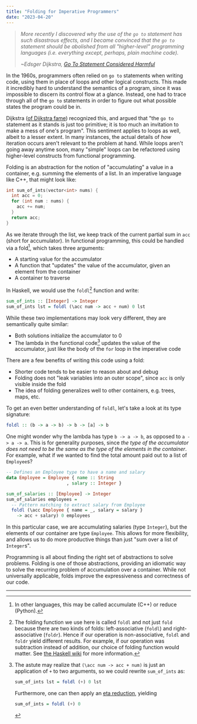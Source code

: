 ```yaml
---
title: "Folding for Imperative Programmers"
date: "2023-04-20"
---
```


> _More recently I discovered why the use of the `go to` statement has such
> disastrous effects, and I became convinced that the `go to` statement should
> be abolished from all "higher-level" programming languages (i.e. everything
> except, perhaps, plain machine code)._
>
> _~Edsger Dijkstra,
> [Go To Statement Considered Harmful](https://web.archive.org/web/20230411182617/https://homepages.cwi.nl/~storm/teaching/reader/Dijkstra68.pdf)_

In the 1960s, programmers often relied on `go to` statements when writing code,
using them in place of loops and other logical constructs. This made it
incredibly hard to understand the semantics of a program, since it was
impossible to discern its control flow at a glance. Instead, one had to trace
through all of the `go to` statements in order to figure out what possible
states the program could be in.

Dijkstra
([of Dijkstra fame](https://en.wikipedia.org/wiki/Dijkstra%27s_algorithm))
recognized this, and argued that "the `go to` statement as it stands is just too
primitive; it is too much an invitation to make a mess of one's program". This
sentiment applies to loops as well, albeit to a lesser extent. In many
instances, the actual details of _how_ iteration occurs aren't relevant to the
problem at hand. While loops aren't going away anytime soon, many "simple" loops
can be refactored using higher-level constructs from functional programming.

Folding is an abstraction for the notion of "accumulating" a value in a
container, e.g. summing the elements of a list. In an imperative language like
C++, that might look like:

```cpp
int sum_of_ints(vector<int> nums) {
  int acc = 0;
  for (int num : nums) {
    acc += num;
  }
  return acc;
}
```

As we iterate through the list, we keep track of the current partial sum in
`acc` (short for accumulator). In functional programming, this could be handled
via a fold[^1], which takes three arguments:

- A starting value for the accumulator
- A function that "updates" the value of the accumulator, given an element from
  the container
- A container to traverse

In Haskell, we would use the `foldl`[^2] function and write:

```haskell
sum_of_ints :: [Integer] -> Integer
sum_of_ints lst = foldl (\acc num -> acc + num) 0 lst
```

While these two implementations may look very different, they are semantically
quite similar:

- Both solutions initialize the accumulator to 0
- The lambda in the functional code[^3] updates the value of the accumulator,
  just like the body of the `for` loop in the imperative code

There are a few benefits of writing this code using a fold:

- Shorter code tends to be easier to reason about and debug
- Folding does not "leak variables into an outer scope", since `acc` is only
  visible inside the fold
- The idea of folding generalizes well to other containers, e.g. trees, maps,
  etc.

To get an even better understanding of `foldl`, let's take a look at its type
signature:

```haskell
foldl :: (b -> a -> b) -> b -> [a] -> b
```

One might wonder why the lambda has type `b -> a -> b`, as opposed to
`a -> a -> a`. This is for generality purposes, since _the type of the
accumulator does not need to be the same as the type of the elements in the
container_. For example, what if we wanted to find the total amount paid out to
a list of `Employee`s?

```haskell
-- Defines an Employee type to have a name and salary
data Employee = Employee { name :: String
                       , salary :: Integer }

sum_of_salaries :: [Employee] -> Integer
sum_of_salaries employees =
  -- Pattern matching to extract salary from Employee
  foldl (\acc Employee { name = _, salary = salary }
    -> acc + salary) 0 employees
```

In this particular case, we are accumulating salaries (type `Integer`), but the
elements of our container are type `Employee`. This allows for more flexibility,
and allows us to do more productive things than just "sum over a list of
`Integer`s".

Programming is all about finding the right set of abstractions to solve
problems. Folding is one of those abstractions, providing an idiomatic way to
solve the recurring problem of accumulation over a container. While not
universally applicable, folds improve the expressiveness and correctness of our
code.

---

[^1]:
    In other languages, this may be called accumulate (C++) or reduce (Python).

[^2]:
    The folding function we use here is called `foldl` and not just `fold`
    because there are two kinds of folds: left-associative (`foldl`) and
    right-associative (`foldr`). Hence if our operation is non-associative,
    `foldl` and `foldr` yield different results. For example, if our operation
    was subtraction instead of addition, our choice of folding function would
    matter. See [the Haskell wiki](https://wiki.haskell.org/Foldr_Foldl_Foldl')
    for more information.

[^3]:
    The astute may realize that `(\acc num -> acc + num)` is just an application
    of `+` to two arguments, so we could rewrite `sum_of_ints` as:

    ```haskell
    sum_of_ints lst = foldl (+) 0 lst
    ```

    Furthermore, one can then apply an
    [eta reduction](https://en.wikipedia.org/wiki/Eta_reduction), yielding

    ```haskell
    sum_of_ints = foldl (+) 0
    ```
